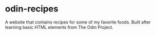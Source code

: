 # odin-recipes

A website that contains recipes for some of my favorite foods. Built after learning basic HTML elements from The Odin Project.